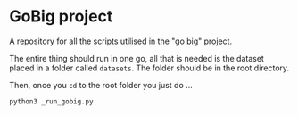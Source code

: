 # GoBig project

A repository for all the scripts utilised in the "go big" project.

The entire thing should run in one go, all that is needed is the dataset placed in a folder called `datasets`. The folder should be in the root directory.

Then, once you `cd` to the root folder you just do ...

```
python3 _run_gobig.py
```

